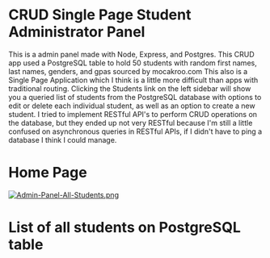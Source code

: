 # CRUD Single Page Student Administrator Panel

This is a admin panel made with Node, Express, and Postgres. 
This CRUD app used a PostgreSQL table to hold 50 students with random first names, last names, genders, and gpas sourced by mocakroo.com
This also is a Single Page Application which I think is a little more difficult than apps with traditional routing.
Clicking the Students link on the left sidebar will show you a queried list of students from the PostgreSQL database with
options to edit or delete each individual student, as well as an option to create a new student.
I tried to implement RESTful API's to perform CRUD operations on the database, but they ended up not very RESTful because I'm still
a little confused on asynchronous queries in RESTful APIs, if I didn't have to ping a database I think I could manage.

# Home Page
[![Admin-Panel-All-Students.png](https://i.postimg.cc/QdKgrmyV/Admin-Panel-All-Students.png)](https://postimg.cc/nXZ944Zt)


# List of all students on PostgreSQL table
